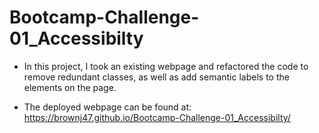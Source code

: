 # Bootcamp-Challenge-01_Accessibilty

* In this project, I took an existing webpage and refactored the code to remove redundant classes, as well as add semantic labels to the elements on the page.


* The deployed webpage can be found at: https://brownj47.github.io/Bootcamp-Challenge-01_Accessibilty/
